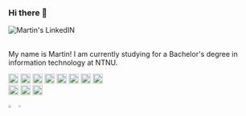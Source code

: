### Hi there 👋

<a href="https://www.linkedin.com/in/martin-br%C3%A5ten-isaksen-67638b13a/">
  <img align="left" alt="Martin's LinkedIN" src="https://img.shields.io/badge/LinkedIn-0077B5?style=for-the-badge&logo=linkedin&logoColor=white" />
</a>

<br/>

<br/>


My name is Martin!
I am currently studying for a Bachelor's degree in information technology at NTNU.

<div>
<img height="20" src="https://img.shields.io/badge/HTML5-E34F26?style=for-the-badge&logo=html5&logoColor=white">
<img height="20" src="https://img.shields.io/badge/CSS3-1572B6?style=for-the-badge&logo=css3&logoColor=white">
<img height="20" src="https://img.shields.io/badge/JavaScript-F7DF1E?style=for-the-badge&logo=javascript&logoColor=black">
<img height="20" src="https://img.shields.io/badge/TypeScript-007ACC?style=for-the-badge&logo=typescript&logoColor=white">
<img height="20" src="https://img.shields.io/badge/Java-ED8B00?style=for-the-badge&logo=java&logoColor=white">
<img height="20" src="https://img.shields.io/badge/Python-3776AB?style=for-the-badge&logo=python&logoColor=white">
<img height="20" src="https://img.shields.io/badge/Express.js-404D59?style=for-the-badge">
<img height="20" src="https://img.shields.io/badge/React-20232A?style=for-the-badge&logo=react&logoColor=61DAFB">
</div>
<div>

<img height="20" src="https://img.shields.io/badge/GraphQl-E10098?style=for-the-badge&logo=graphql&logoColor=white">

<img height="20" src="https://img.shields.io/badge/Git-F05032?style=for-the-badge&logo=git&logoColor=white">
<img height="20" src="https://img.shields.io/badge/MongoDB-4EA94B?style=for-the-badge&logo=mongodb&logoColor=white">

</div>
<br>
<div style="width: 100%; display: flex">
  <a>
    <img align="center" width="50%"src="https://github-readme-stats.vercel.app/api?username=MartinBraaten&show_icons=true&theme=dark" />
  </a>
  <a>
    <img align="center" width="41%" src="https://github-readme-stats.vercel.app/api/top-langs/?username=MartinBraaten&show_icons=true&theme=dark&layout=compact" />
  </a>
</div>

<!--
**MartinBraaten/MartinBraaten** is a ✨ _special_ ✨ repository because its `README.md` (this file) appears on your GitHub profile.

Here are some ideas to get you started:

- 🔭 I’m currently working on ...
- 🌱 I’m currently learning ...
- 👯 I’m looking to collaborate on ...
- 🤔 I’m looking for help with ...
- 💬 Ask me about ...
- 📫 How to reach me: ...
- 😄 Pronouns: ...
- ⚡ Fun fact: ...
-->

